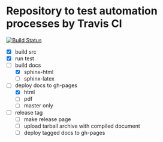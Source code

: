 # Repository to test automation processes by Travis CI

[![Build Status](https://travis-ci.org/yomichi/test-travis.svg?branch=master)](https://travis-ci.org/yomichi/test-travis)

- [x] build src
- [x] run test
- [ ] build docs
    - [x] sphinx-html
    - [ ] sphinx-latex
- [ ] deploy docs to gh-pages
    - [x] html
    - [ ] pdf
    - [ ] master only
- [ ] release tag
    - [ ] make release page
    - [ ] upload tarball archive with compiled document
    - [ ] deploy tagged docs to gh-pages
